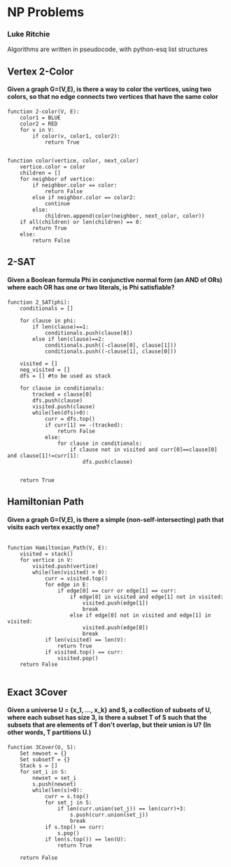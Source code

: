 # NP Problems
### Luke Ritchie
Algorithms are written in pseudocode, with python-esq list structures

## Vertex 2-Color
#### Given a graph G=(V,E), is there a way to color the vertices,  using two colors, so that no edge connects two vertices  that have the same color

```
function 2-color(V, E):
    color1 = BLUE
    color2 = RED
    for v in V:
        if color(v, color1, color2):
            return True


function color(vertice, color, next_color)
    vertice.color = color
    children = []
    for neighbor of vertice:
        if neighbor.color == color:
            return False
        else if neighbor.color == color2:
            continue
        else:
            children.append(color(neighbor, next_color, color))
    if all(children) or len(children) == 0:
        return True
    else:
        return False
``` 



## 2-SAT
#### Given a Boolean formula Phi in conjunctive normal form (an AND of ORs) where each OR has one or two literals, is Phi satisfiable?
```
function 2_SAT(phi):
    conditionals = []
 
    for clause in phi:
        if len(clause)==1:
            conditionals.push(clause[0])
        else if len(clause)==2:
            conditionals.push((-clause[0], clause[1]))
            conditionals.push((-clause[1], clause[0]))

    visited = []
    neg_visited = []
    dfs = [] #to be used as stack

    for clause in conditionals:
        tracked = clause[0]
        dfs.push(clause)
        visited.push(clause)
        while(len(dfs)>0):
            curr = dfs.top()
            if curr[1] == -(tracked):
                return False
            else:
                for clause in conditionals:
                    if clause not in visited and curr[0]==clause[0] and clause[1]!=curr[1]:
                        dfs.push(clause)
    

    return True
```


## Hamiltonian Path
#### Given a graph G=(V,E), is there a simple (non-self-intersecting)  path that visits each vertex exactly one?
```

function Hamiltonian_Path(V, E):
    visited = stack()
    for vertice in V:
        visited.push(vertice)
        while(len(visited) > 0):
            curr = visited.top()
            for edge in E:
                if edge[0] == curr or edge[1] == curr:
                    if edge[0] in visited and edge[1] not in visited:
                        visited.push(edge[1])
                        break
                    else if edge[0] not in visited and edge[1] in visited:
                        visited.push(edge[0])
                        break
            if len(visited) == len(V):
                return True
            if visited.top() == curr:
                visited.pop()
    return False


```

## Exact 3Cover
#### Given a universe U = {x_1, ..., x_k} and S, a collection of subsets   of U, where each subset has size 3, is there a subset T of  S    such that the subsets that are elements of T don't overlap,   but their union is U?  (In other words, T partitions U.)

```
function 3Cover(U, S):
    Set newset = {}
    Set subsetT = {}
    Stack s = []
    for set_i in S:
        newset = set_i
        s.push(newset)
        while(len(s)>0):
            curr = s.top()
            for set_j in S:
                if len(curr.union(set_j)) == len(curr)+3:
                    s.push(curr.union(set_j))
                    break
            if s.top() == curr:
                s.pop()
            if len(s.top()) == len(U):
                return True
        
    return False

```

